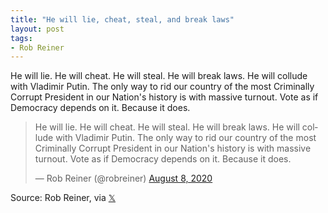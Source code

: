 ```yaml
---
title: "He will lie, cheat, steal, and break laws"
layout: post
tags:
- Rob Reiner
---
```


He will lie. He will cheat. He will steal. He will break laws. He will collude with Vladimir Putin. The only way to rid our country of the most Criminally Corrupt President in our Nation's history is with massive turnout. Vote as if Democracy depends on it. Because it does.

<blockquote class="twitter-tweet"><p lang="en" dir="ltr">He will lie. He will cheat. He will steal. He will break laws. He will collude with Vladimir Putin. The only way to rid our country of the most Criminally Corrupt President in our Nation's history is with massive turnout. Vote as if Democracy depends on it. Because it does.</p>&mdash; Rob Reiner (@robreiner) <a href="https://twitter.com/robreiner/status/1292114603577507843?ref_src=twsrc%5Etfw">August 8, 2020</a></blockquote> <script async src="https://platform.twitter.com/widgets.js" charset="utf-8"></script>

Source: Rob Reiner, via [&#x1D54F;](https://x.com)
